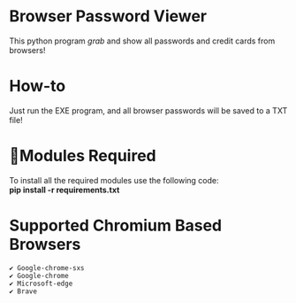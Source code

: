 # Browser Password Viewer
This python program *grab* and show all passwords and credit cards from browsers!

# How-to
Just run the EXE program, and all browser passwords will be saved to a TXT file!

# 📎Modules Required
To install all the required modules use the following code:
<br/>
<b>pip install -r requirements.txt</b>

# Supported Chromium Based Browsers
    ✔ Google-chrome-sxs
    ✔ Google-chrome
    ✔ Microsoft-edge
    ✔ Brave
